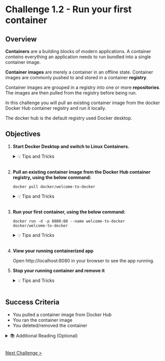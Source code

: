 # Challenge 1.2 - Run your first container

## Overview

**Containers** are a building blocks of modern applications. A container _contains_ everything an application needs to run bundled into a single container image.

**Container images** are merely a container in an offline state. Container images are commonly pushed to and stored in a container **registry**.

Container images are grouped in a registry into one or more **repositories**. The images are then pulled from the registry before being run.

In this challenge you will pull an existing container image from the docker Docker Hub container registry and run it locally.

The docker hub is the default registry used Docker desktop.

## Objectives

1.  **Start Docker Desktop and switch to Linux Containers.**

    <details>
        <summary>💡 Tips and Tricks</summary>
        <ul>
        <li>⚠️ Make sure you log out and log back in after installing Docker Desktop</li>
        <li>If Docker Desktop doesn't start automatically, you can start Docker Desktop from the Start Menu, or run <code></code></li>
        <li>You don't need a docker account for this hackathon, you can <em>continue without signing in.</em></li>
        <li>You can switch to Linux Containers by right-clicking on the Docker Desktop icon in the system tray (which may be hidden) and select "Switch to Linux containers".</li>
        </ul>
        </details>
        <br>

2.  **Pull an existing container image from the Docker Hub container registry, using the below command:**

    <code>docker pull docker/welcome-to-docker</code>

    <details>
     <summary>💡 Tips and Tricks</summary>
     <ul>
     <li>The <code>docker pull</code> command pulls container images from a registry. If you don't specify a registry, the Docker Hub is used. 
     </li>
    <li><code>docker pull</code> is shorthand for <code>docker image pull</code>. 
     </li>
    <li>In this command, the container repository (within the registry) is <code>docker</code>, and the container image name is <code>welcome-to-docker</code>.
     </li>
    <li>A version of the image is not specified, so the latest version is pulled, so the equivalent command is <code>docker/welcome-to-docker:latest</code>.
     </li>
     </ul>
     </details>
     <br>

3.  **Run your first container, using the below command:**

    <code>docker run -d -p 8080:80 --name welcome-to-docker docker/welcome-to-docker</code>

    <details>
     <summary>💡 Tips and Tricks</summary>
     <ul>
     <li>The <code>docker pull</code> command pulls container images from a registry. If you don't specify a registry, the Docker Hub is used. 
     </li>
    <li><code>docker pull</code> command is shorthand for <code>docker image pull</code>. 
     </li>
    <li>In this command, the container repository (within the registry) is <code>docker</code>, and the container image name is <code>welcome-to-docker</code>.
     </li>
    <li>A version of the image is not specified, so the latest version is pulled, so the equivalent command is <code>docker/welcome-to-docker:latest</code>.
     </li>
     </ul>
     </details>
     <br>

4.  **View your running containerized app**

    Open http://localhost:8080 in your browser to see the app running.

5.  **Stop your running container and remove it**

    <details>
    <summary>💡 Tips and Tricks</summary>
    <ul>
    <li>You can list running containers with the command: <code>docker container list</code></li>
    </li>You can stop a running container with the command:<code>docker container stop <container id></code></li>
    </li>Or you can force remove the container with: <code>docker container remove --force <container id></code></li>
    </details>
    <br>

## Success Criteria

- You pulled a container image from Docker Hub
- You ran the container image
- You deleted/removed the container

<details>
<summary>📚 Additional Reading (Optional)</summary>
<ul>
<li><a href="https://www.docker.com/resources/what-container/">What is a Container?</a></li>
<li><a href="https://docs.docker.com/engine/reference/commandline/pull/">docker pull</a></li>
</ul>
</details>
<br />

[Next Challenge >](../1.3/readme.md)
